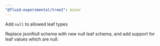 ```yaml
---
"@fluid-experimental/tree2": minor
---
```


Add `null` to allowed leaf types

Replace jsonNull schema with new null leaf schema, and add support for leaf values which are null.
